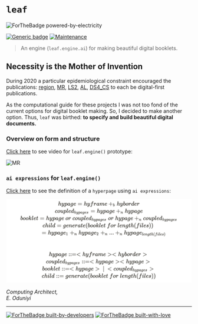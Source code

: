 # `leaf`
![ForTheBadge powered-by-electricity](http://ForTheBadge.com/images/badges/powered-by-electricity.svg)

[![Generic badge](https://img.shields.io/badge/ai_expression-ENGINE-<COLOR>.svg)](https://shields.io/)
[![Maintenance](https://img.shields.io/badge/Maintained%3F-YES-green.svg)](https://GitHub.com/Naereen/StrapDown.js/graphs/commit-activity)

> An engine (`leaf.engine.ai`) for making beautiful digital booklets.

## Necessity is the Mother of Invention
During 2020 a particular epidemiological constraint encouraged the publications: [region](), [MR](), [LS2](), [AL](https://eoduniyi.github.io/anon-letters/), [DS4_CS]() to each be digital-first publications.

As the computational guide for these projects I was not too fond of the current options for digital booklet making. So, I decided to make another option. Thus, `leaf` was birthed: **to specify and build beautiful digital documents.**

### Overview on form and structure
[Click here](https://storage.googleapis.com/root-proposal-1246/leaf/leaf.engine.mp4) to see video for `leaf.engine()` prototype:

![MR](library/img/leaf_ex_1.png)

### `ai expressions` for `leaf.engine()`
[Click here](https://storage.googleapis.com/root-proposal-1246/leaf/lecture-1.mp4) to see the definition of a `hyperpage` using `ai expressions`:

![ai-expression-def](library/img/ai_expressions.png)

_Computing Architect,  
E. Oduniyi_

---
[![ForTheBadge built-by-developers](http://ForTheBadge.com/images/badges/built-by-developers.svg)](https://GitHub.com/Naereen/)
[![ForTheBadge built-with-love](http://ForTheBadge.com/images/badges/built-with-love.svg)](https://GitHub.com/Naereen/)
